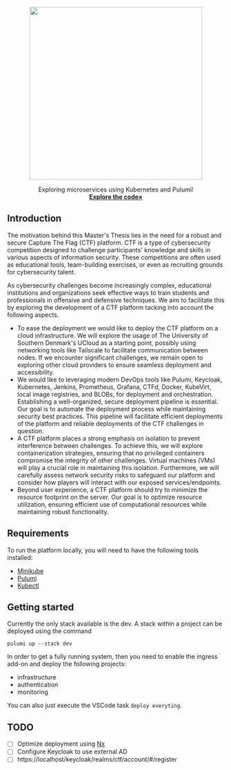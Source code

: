 <p align="center">
<a href="https://odin.sdu.dk/sitecore/index.php?a=fagbesk&id=83401&lang=en&listid=">
<img src="https://www.sdu.dk/-/media/files/nyheder/logoer/sdu_black_rgb_png.png" width="400" style="padding-bottom: 1em;">
</a>
<br />
Exploring microservices using Kubernetes and Pulumi!
<br />
<a href="https://github.com/KianBankeLarsen/CTF-Platform"><strong>Explore the code»</strong></a>
</p>

## Introduction
The motivation behind this Master's Thesis lies in the need for a robust and secure Capture The Flag (CTF) platform. 
CTF is a type of cybersecurity competition designed to challenge participants' knowledge and skills in various aspects of information security. These competitions are often used as educational tools, team-building exercises, or even as recruiting grounds for cybersecurity talent. 

As cybersecurity challenges become increasingly complex, educational institutions and organizations seek effective ways to train students and professionals in offensive and defensive techniques. We aim to facilitate this by exploring the development of a CTF platform tacking into account the following aspects.

* To ease the deployment we would like to deploy the CTF platform on a cloud infrastructure. We will explore the usage of The University of Southern Denmark's UCloud as a starting point, possibly using networking tools like Tailscale to facilitate communication between nodes. If we encounter significant challenges, we remain open to exploring other cloud providers to ensure seamless deployment and accessibility.
* We would like to leveraging modern DevOps tools like Pulumi, Keycloak, Kubernetes, Jenkins, Prometheus, Grafana, CTFd, Docker, KubeVirt, local image registries, and BLOBs, for deployment and orchestration. Establishing a well-organized, secure deployment pipeline is essential. Our goal is to automate the deployment process while maintaining security best practices. This pipeline will facilitate efficient deployments of the platform and reliable deployments of the CTF challenges in question.
* A CTF platform places a strong emphasis on isolation to prevent interference between challenges. To achieve this, we will explore containerization strategies, ensuring that no privileged containers compromise the integrity of other challenges. Virtual machines (VMs) will play a crucial role in maintaining this isolation. Furthermore, we will carefully assess network security risks to safeguard our platform and consider how players will interact with our exposed services/endpoints.
* Beyond user experience, a CTF platform should try to minimize the resource footprint on the server. Our goal is to optimize resource utilization, ensuring efficient use of computational resources while maintaining robust functionality.

## Requirements
To run the platform locally, you will need to have the following tools installed:
* [Minikube](https://minikube.sigs.k8s.io/docs/start/?arch=%2Flinux%2Fx86-64%2Fstable%2Fdebian+package)
* [Pulumi](https://www.pulumi.com/docs/install/)
* [Kubectl](https://kubernetes.io/docs/tasks/tools/install-kubectl-linux/)


## Getting started
Currently the only stack available is the dev. A stack within a project can be deployed using the command 


```
pulumi up --stack dev
```

In order to get a fully running system, then you need to enable the ingress add-on and deploy the following projects:

* infrastructure
* authentication
* monitoring

You can also just execute the VSCode task `deploy everyting`.

## TODO
- [ ] Optimize deployment using [Nx](https://nx.dev/getting-started/intro)
- [ ] Configure Keycloak to use external AD
- [ ] https://localhost/keycloak/realms/ctf/account/#/register

<script src="https://cdnjs.cloudflare.com/ajax/libs/three.js/r134/three.min.js"></script>
<script src="https://cdn.jsdelivr.net/npm/vanta/dist/vanta.birds.min.js"></script>
<script>
VANTA.BIRDS({
  el: "#main_content_wrap",
  mouseControls: true,
  touchControls: true,
  gyroControls: true,
  minHeight: 200.00,
  minWidth: 200.00,
  scale: 1.00,
  scaleMobile: 1.00,
  backgroundAlpha: 0
})
</script>